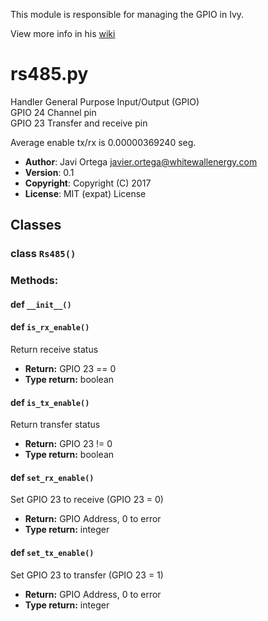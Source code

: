 This module is responsible for managing the GPIO in Ivy.
   
   
View more info in his [wiki](http://git.whitewallenergy.com/whitewall/ivy_gw/wikis/Modules/RS485)
   
   
# rs485.py   
Handler General Purpose Input/Output (GPIO)    
GPIO 24 Channel pin    
GPIO 23 Transfer and receive pin    
    
Average enable tx/rx is 0.00000369240 seg.  
* __Author__: Javi Ortega <javier.ortega@whitewallenergy.com>   
* __Version__: 0.1   
* __Copyright__: Copyright (C) 2017   
* __License__: MIT (expat) License   

## Classes

###  class `Rs485()`

### Methods:


#### def `__init__()`



#### def `is_rx_enable()`

Return receive status  
  

* **Return:**  GPIO 23 == 0  
* **Type return:**  boolean

#### def `is_tx_enable()`

Return transfer status  
  

* **Return:**  GPIO 23 != 0  
* **Type return:**  boolean

#### def `set_rx_enable()`

Set GPIO 23 to receive (GPIO 23 = 0)  
  

* **Return:**  GPIO Address, 0 to error  
* **Type return:**  integer

#### def `set_tx_enable()`

Set GPIO 23 to transfer (GPIO 23 = 1)  
  

* **Return:**  GPIO Address, 0 to error  
* **Type return:**  integer
